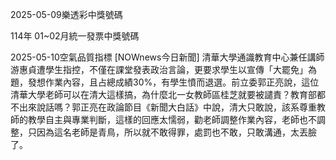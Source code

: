 
2025-05-09樂透彩中獎號碼

                                
114年 01~02月統一發票中獎號碼
                             
2025-05-10空氣品質指標
                              [NOWnews今日新聞] 清華大學通識教育中心兼任講師游惠貞遭學生指控，不僅在課堂發表政治言論，更要求學生以宣傳「大罷免」為題，發想作業內容，且占總成績30%，有學生憤而退選。前立委郭正亮說，這位清華大學老師可以在清大這樣搞，為什麼北一女教師區桂芝就要被譴責？教育部都不出來說話嗎？郭正亮在政論節目《新聞大白話》中說，清大只敢說，該系尊重教師的教學自主與專業判斷，這樣的回應太懦弱，勸老師調整作業內容，老師也不調整，只因為這名老師是青鳥，所以就不敢得罪，處罰也不敢，只敢溝通，太丟臉了。